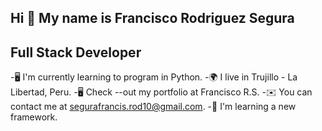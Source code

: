 ## Hi  👋 My name is Francisco Rodriguez Segura

## Full Stack Developer
-🖥️ I'm currently learning to program in Python.
-🌍 I live in Trujillo - La Libertad, Peru.
-🖥️ Check --out my portfolio at Francisco R.S.
-✉️ You can contact me at segurafrancis.rod10@gmail.com.
-🧠 I'm learning a new framework.
